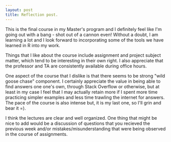 ```yaml
---
layout: post
title: Reflection post.
---
```

This is the final course in my Master's program and I definitely feel like I'm going out with a bang - shot out of a cannon even! Without a doubt, I am learning a lot and I look forward to incorporating some of the tools we have learned in R into my work.

Things that I like about the course include assignment and project subject matter, which tend to be interesting in their own right. I also appreciate that the professor and TA are consistently available during office hours.

One aspect of the course that I dislike is that there seems to be strong "wild goose chase" component. I certainly appreciate the value in being able to find answers one one's own, through Stack Overflow or otherwise, but at least in my case I feel that I may actually retain more if I spent more time practicing simpler examples and less time trawling the internet for answers. The pace of the course is also intense but, it is my last one, so I'll grin and bear it =).

I think the lectures are clear and well organized. One thing that might be nice to add would be a discussion of questions that you recieved the previous week and/or mistakes/misunderstanding that were being observed in the course of assignments.  
